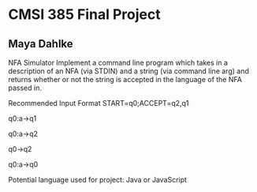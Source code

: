 # CMSI 385 Final Project
## Maya Dahlke

NFA Simulator
Implement a command line program which takes in a description of an NFA (via STDIN) and a string (via command line arg) and returns whether or not the string is accepted in the language of the NFA passed in.

Recommended Input Format
START=q0;ACCEPT=q2,q1

q0:a->q1

q0:a->q2

q0->q2

q0:a->q0

Potential language used for project: Java or JavaScript
